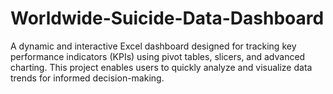 # Worldwide-Suicide-Data-Dashboard
A dynamic and interactive Excel dashboard designed for tracking key performance indicators (KPIs) using pivot tables, slicers, and advanced charting. This project enables users to quickly analyze and visualize data trends for informed decision-making.

